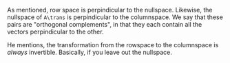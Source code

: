 As mentioned, row space is perpindicular to the nullspace. Likewise,
the nullspace of `A\trans` is perpindicular to the columnspace. We say
that these pairs are "orthogonal complements", in that they each
contain all the vectors perpindicular to the other.

He mentions, the transformation from the rowspace to the columnspace
is *always* invertible. Basically, if you leave out the nullspace.
